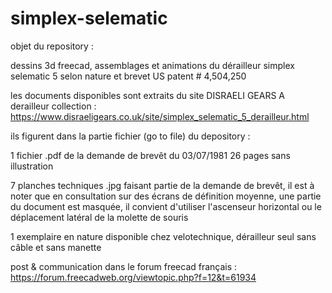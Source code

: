 # simplex-selematic
objet du repository :

dessins 3d freecad, assemblages et animations du dérailleur simplex selematic 5 selon nature et brevet US patent # 4,504,250

les documents disponibles sont extraits du site DISRAELI GEARS A derailleur collection : https://www.disraeligears.co.uk/site/simplex_selematic_5_derailleur.html

ils figurent dans la partie fichier (go to file) du depository :

1 fichier .pdf de la demande de brevêt du 03/07/1981 26 pages sans illustration

7 planches techniques .jpg faisant partie de la demande de brevêt, il est à noter que en consultation sur des écrans de définition moyenne, une partie du document est masquée, il convient d'utiliser l'ascenseur horizontal ou le déplacement latéral de la molette de souris 

1 exemplaire en nature disponible chez velotechnique, dérailleur seul sans câble et sans manette

post & communication dans le forum freecad français :
https://forum.freecadweb.org/viewtopic.php?f=12&t=61934

